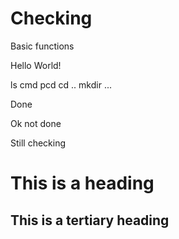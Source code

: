 Checking
========

Basic functions

Hello World!

ls
cmd
pcd
cd ..
mkdir ...

Done


Ok not done

Still checking

# This is a heading


## This is a tertiary heading
